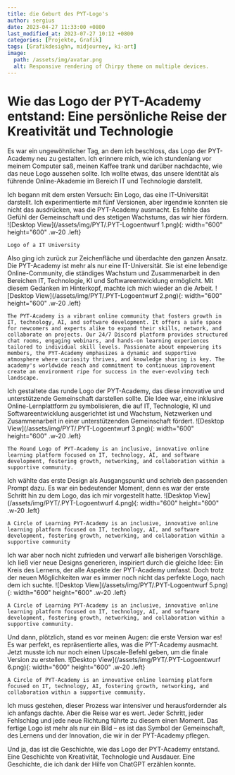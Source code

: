 ```yaml
---
title: die Geburt des PYT-Logo's
author: sergius
date: 2023-04-27 11:33:00 +0800
last_modified_at: 2023-07-27 10:12 +0800
categories: [Projekte, Grafik]
tags: [Grafikdesighn, midjourney, ki-art]
image:
  path: /assets/img/avatar.png
  alt: Responsive rendering of Chirpy theme on multiple devices.
---
```


# Wie das Logo der PYT-Academy entstand: Eine persönliche Reise der Kreativität und Technologie

Es war ein ungewöhnlicher Tag, an dem ich beschloss, das Logo der PYT-Academy neu zu gestalten. Ich erinnere mich, wie ich stundenlang vor meinem Computer saß, meinen Kaffee trank und darüber nachdachte, wie das neue Logo aussehen sollte. Ich wollte etwas, das unsere Identität als führende Online-Akademie im Bereich IT und Technologie darstellt.

Ich begann mit dem ersten Versuch: Ein Logo, das eine IT-Universität darstellt. Ich experimentierte mit fünf Versionen, aber irgendwie konnten sie nicht das ausdrücken, was die PYT-Academy ausmacht. Es fehlte das Gefühl der Gemeinschaft und des stetigen Wachstums, das wir hier fördern.
![Desktop View](/assets/img/PYT/.PYT-Logoentwurf 1.png){: width="600" height="600" .w-20 .left}
```
Logo of a IT University
```


Also ging ich zurück zur Zeichenfläche und überdachte den ganzen Ansatz. Die PYT-Academy ist mehr als nur eine IT-Universität. Sie ist eine lebendige Online-Community, die ständiges Wachstum und Zusammenarbeit in den Bereichen IT, Technologie, KI und Softwareentwicklung ermöglicht. Mit diesem Gedanken im Hinterkopf, machte ich mich wieder an die Arbeit.
![Desktop View](/assets/img/PYT/.PYT-Logoentwurf 2.png){: width="600" height="600" .w-20 .left}

```
The PYT-Academy is a vibrant online community that fosters growth in IT, technology, AI, and software development. It offers a safe space for newcomers and experts alike to expand their skills, network, and collaborate on projects. Our 24/7 Discord platform provides structured chat rooms, engaging webinars, and hands-on learning experiences tailored to individual skill levels. Passionate about empowering its members, the PYT-Academy emphasizes a dynamic and supportive atmosphere where curiosity thrives, and knowledge sharing is key. The academy's worldwide reach and commitment to continuous improvement create an environment ripe for success in the ever-evolving tech landscape.
```

Ich gestaltete das runde Logo der PYT-Academy, das diese innovative und unterstützende Gemeinschaft darstellen sollte. Die Idee war, eine inklusive Online-Lernplattform zu symbolisieren, die auf IT, Technologie, KI und Softwareentwicklung ausgerichtet ist und Wachstum, Netzwerken und Zusammenarbeit in einer unterstützenden Gemeinschaft fördert.
![Desktop View](/assets/img/PYT/.PYT-Logoentwurf 3.png){: width="600" height="600" .w-20 .left}

```
The Round Logo of PYT-Academy is an inclusive, innovative online learning platform focused on IT, technology, AI, and software development, fostering growth, networking, and collaboration within a supportive community.
```

Ich wählte das erste Design als Ausgangspunkt und schrieb den passenden Prompt dazu. Es war ein bedeutender Moment, denn es war der erste Schritt hin zu dem Logo, das ich mir vorgestellt hatte.
![Desktop View](/assets/img/PYT/.PYT-Logoentwurf 4.png){: width="600" height="600" .w-20 .left}

```
A Circle of Learning PYT-Academy is an inclusive, innovative online learning platform focused on IT, technology, AI, and software development, fostering growth, networking, and collaboration within a supportive community
```

Ich war aber noch nicht zufrieden und verwarf alle bisherigen Vorschläge. Ich ließ vier neue Designs generieren, inspiriert durch die gleiche Idee: Ein Kreis des Lernens, der alle Aspekte der PYT-Academy umfasst. Doch trotz der neuen Möglichkeiten war es immer noch nicht das perfekte Logo, nach dem ich suchte.
![Desktop View](/assets/img/PYT/.PYT-Logoentwurf 5.png){: width="600" height="600" .w-20 .left}

```
A Circle of Learning PYT-Academy is an inclusive, innovative online learning platform focused on IT, technology, AI, and software development, fostering growth, networking, and collaboration within a supportive community.
```

Und dann, plötzlich, stand es vor meinen Augen: die erste Version war es! Es war perfekt, es repräsentierte alles, was die PYT-Academy ausmacht. Jetzt musste ich nur noch einen Upscale-Befehl geben, um die finale Version zu erstellen.
![Desktop View](/assets/img/PYT/.PYT-Logoentwurf 6.png){: width="600" height="600" .w-20 .left}

```
A Circle of PYT-Academy is an innovative online learning platform focused on IT, technology, AI, fostering growth, networking, and collaboration within a supportive community.
```

Ich muss gestehen, dieser Prozess war intensiver und herausfordernder als ich anfangs dachte. Aber die Reise war es wert. Jeder Schritt, jeder Fehlschlag und jede neue Richtung führte zu diesem einen Moment. Das fertige Logo ist mehr als nur ein Bild – es ist das Symbol der Gemeinschaft, des Lernens und der Innovation, die wir in der PYT-Academy pflegen.




Und ja, das ist die Geschichte, wie das Logo der PYT-Academy entstand. Eine Geschichte von Kreativität, Technologie und Ausdauer. Eine Geschichte, die ich dank der Hilfe von ChatGPT erzählen konnte.